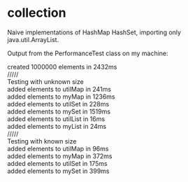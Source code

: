 collection
==========

Naive implementations of HashMap HashSet, importing only java.util.ArrayList.


Output from the PerformanceTest class on my machine:

created 1000000 elements in 2432ms  
/////  
Testing with unknown size  
added elements to utilMap in 241ms  
added elements to myMap in 1236ms  
added elements to utilSet in 228ms  
added elements to mySet in 1519ms  
added elements to utilList in 16ms  
added elements to myList in 24ms  
/////  
Testing with known size  
added elements to utilMap in 96ms  
added elements to myMap in 372ms  
added elements to utilSet in 175ms  
added elements to mySet in 399ms  
